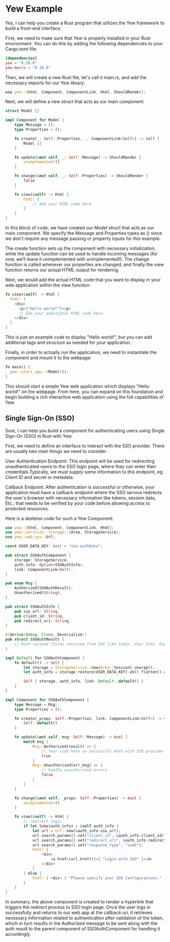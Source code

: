 # Yew Example

Yes, I can help you create a Rust program that utilizes the Yew framework to build a front-end interface.

First, we need to make sure that Yew is properly installed in your Rust environment. You can do this by adding the following dependencies to your Cargo.toml file:

```toml
[dependencies]
yew = "0.18.0"
yew-macro = "0.18.0"
```

Then, we will create a new Rust file, let's call it main.rs, and add the necessary imports for our Yew library:

```rust
use yew::{html, Component, ComponentLink, Html, ShouldRender};
```

Next, we will define a new struct that acts as our main component:

```rust
struct Model {}

impl Component for Model {
    type Message = ();
    type Properties = ();

    fn create(_: Self::Properties, _: ComponentLink<Self>) -> Self {
        Model {}
    }

    fn update(&mut self, _: Self::Message) -> ShouldRender {
        unimplemented!()
    }

    fn change(&mut self, _: Self::Properties) -> ShouldRender {
        false
    }

    fn view(&self) -> Html {
        html! {
            // Add your HTML code here
        }
    }
}
```

In this block of code, we have created our Model struct that acts as our main component. We specify the Message and Properties types as () since we don't require any message passing or property inputs for this example.

The create function sets up the component with necessary initialization, while the update function can be used to handle incoming messages (for now, we’ll leave it unimplemented with unimplemented!). The change function is called whenever our properties are changed, and finally the view function returns our actual HTML output for rendering.

Next, we would add the actual HTML code that you want to display in your web application within the view function:

```rust
fn view(&self) -> Html {
  html! {
    <div>
      <p>{"Hello world!"}</p>
      // Add your additional HTML code here
    </div>
  }
}
```

This is just an example code to display "Hello world!", but you can add additional tags and structure as needed for your application.

Finally, in order to actually run the application, we need to instantiate the component and mount it to the webpage:

```rust
fn main() {
  yew::start_app::<Model>();
}
```

This should start a simple Yew web application which displays "Hello world!" on the webpage. From here, you can expand on this foundation and begin building a rich interactive web application using the full capabilities of Yew.

## Single Sign-On (SSO)

Sure, I can help you build a component for authenticating users using Single Sign-On (SSO) in Rust with Yew.

First, we need to define an interface to interact with the SSO provider. There are usually two main things we need to consider:

User Authentication Endpoint: This endpoint will be used for redirecting unauthenticated users to the SSO login page, where they can enter their credentials.Typically, we must supply some information to this endpoint, eg. Client ID and secret or metadata.

Callback Endpoint: After authentication is successful or otherwise, your application must have a callback endpoint where the SSO service redirects the user's browser with necessary information like tokens, session data, Etc., that needs to be verified by your code before allowing access to protected resources.

Here is a skeleton code for such a Yew Component:

```rust
use yew::{html, Component, ComponentLink, Html};
use yew::services::storage::{Area, StorageService};
use yew::web_sys::Url;

const USER_DATA_KEY: &str = "sso-authData";

pub struct SSOAuthComponent {
    storage: StorageService,
    auth_info: Option<SSOAuthInfo>,
    link: ComponentLink<Self>,
}

pub enum Msg {
    Authorized(SSOAuthResult),
    Unauthorized(String),
}

pub struct SSOAuthInfo {
    pub sso_url: String,
    pub client_id: String,
    pub redirect_uri: String,
}

#[derive(Debug, Clone, Deserialize)]
pub struct SSOAuthResult {
    // Auth-related fields received from SSO like token ,User Info, Expires_in etc.
}

impl Default for SSOAuthComponent {
    fn default() -> Self {
        let storage = StorageService::new(Area::Session).unwrap();
        let auth_info = storage.restore(USER_DATA_KEY).ok().flatten().and_then(|data| serde_json::from_str::<SSOAuthInfo>(&data).ok());

        Self { storage, auth_info, link: Default::default() }
    }
}

impl Component for SSOAuthComponent {
    type Message = Msg;
    type Properties = ();

    fn create(_props: Self::Properties, link: ComponentLink<Self>) -> Self {
        Self::default()
    }

    fn update(&mut self, msg: Self::Message) -> bool {
        match msg {
            Msg::Authorized(result) => {
                // Your code here on successful Auth with SSO provider
                true
            }
            Msg::Unauthorized(err_msg) => {
                // handle unauthorized errors
                false
            }
        }
    }

    fn change(&mut self, _props: Self::Properties) -> bool {
        unimplemented!()
    }

    fn view(&self) -> Html {
        // redirect logic
        if let Some(auth_info) = &self.auth_info {
            let url = Url::new(&auth_info.sso_url);
            url.search_params().set("client_id", &auth_info.client_id);
            url.search_params().set("redirect_uri", &auth_info.redirect_uri);
            url.search_params().set("response_type", "code");
            html! {
                <div>
                    <a href={url.href()}>{ "Login with SSO" }</a>
                </div>
            }
        } else {
            html! { <div> { "Please specify your SSO Configurations." } </div>}
        }
    }
}
```

In summary, the above component is created to render a hyperlink that triggers the redirect process to SSO login page. Once the user logs in successfully and returns to our web app at the callback uri, it retrieves necessary information related to authentication after validation of the token, which in turn results in the Authorized message to be sent along with the auth result to the parent component of SSOAuthComponent for handling it accordingly.
